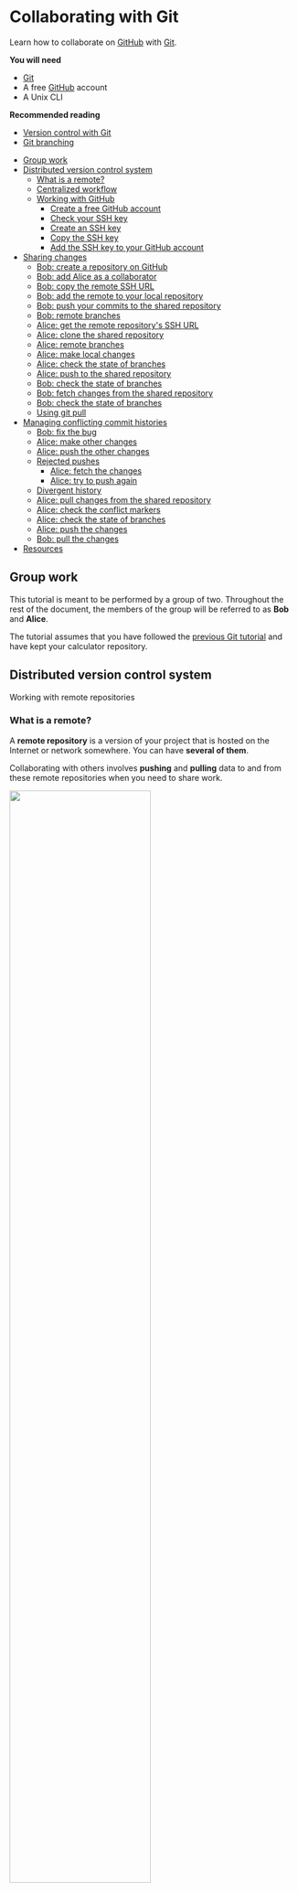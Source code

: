# Collaborating with Git

Learn how to collaborate on [GitHub][github] with [Git][git].

<!-- slide-include ../../BANNER.md -->

**You will need**

* [Git][git]
* A free [GitHub][github] account
* A Unix CLI

**Recommended reading**

* [Version control with Git](../git/)
* [Git branching](../git-branching/)

<!-- START doctoc generated TOC please keep comment here to allow auto update -->
<!-- DON'T EDIT THIS SECTION, INSTEAD RE-RUN doctoc TO UPDATE -->

- [Group work](#group-work)
- [Distributed version control system](#distributed-version-control-system)
  - [What is a remote?](#what-is-a-remote)
  - [Centralized workflow](#centralized-workflow)
  - [Working with GitHub](#working-with-github)
    - [Create a free GitHub account](#create-a-free-github-account)
    - [Check your SSH key](#check-your-ssh-key)
    - [Create an SSH key](#create-an-ssh-key)
    - [Copy the SSH key](#copy-the-ssh-key)
    - [Add the SSH key to your GitHub account](#add-the-ssh-key-to-your-github-account)
- [Sharing changes](#sharing-changes)
  - [Bob: create a repository on GitHub](#bob-create-a-repository-on-github)
  - [Bob: add Alice as a collaborator](#bob-add-alice-as-a-collaborator)
  - [Bob: copy the remote SSH URL](#bob-copy-the-remote-ssh-url)
  - [Bob: add the remote to your local repository](#bob-add-the-remote-to-your-local-repository)
  - [Bob: push your commits to the shared repository](#bob-push-your-commits-to-the-shared-repository)
  - [Bob: remote branches](#bob-remote-branches)
  - [Alice: get the remote repository's SSH URL](#alice-get-the-remote-repositorys-ssh-url)
  - [Alice: clone the shared repository](#alice-clone-the-shared-repository)
  - [Alice: remote branches](#alice-remote-branches)
  - [Alice: make local changes](#alice-make-local-changes)
  - [Alice: check the state of branches](#alice-check-the-state-of-branches)
  - [Alice: push to the shared repository](#alice-push-to-the-shared-repository)
  - [Bob: check the state of branches](#bob-check-the-state-of-branches)
  - [Bob: fetch changes from the shared repository](#bob-fetch-changes-from-the-shared-repository)
  - [Bob: check the state of branches](#bob-check-the-state-of-branches-1)
  - [Using git pull](#using-git-pull)
- [Managing conflicting commit histories](#managing-conflicting-commit-histories)
  - [Bob: fix the bug](#bob-fix-the-bug)
  - [Alice: make other changes](#alice-make-other-changes)
  - [Alice: push the other changes](#alice-push-the-other-changes)
  - [Rejected pushes](#rejected-pushes)
    - [Alice: fetch the changes](#alice-fetch-the-changes)
    - [Alice: try to push again](#alice-try-to-push-again)
  - [Divergent history](#divergent-history)
  - [Alice: pull changes from the shared repository](#alice-pull-changes-from-the-shared-repository)
  - [Alice: check the conflict markers](#alice-check-the-conflict-markers)
  - [Alice: check the state of branches](#alice-check-the-state-of-branches-1)
  - [Alice: push the changes](#alice-push-the-changes)
  - [Bob: pull the changes](#bob-pull-the-changes)
- [Resources](#resources)

<!-- END doctoc generated TOC please keep comment here to allow auto update -->

## Group work

This tutorial is meant to be performed by a group of two.
Throughout the rest of the document, the members of the group will be referred to as **Bob** and **Alice**.

The tutorial assumes that you have followed the [previous Git tutorial][git-tutorial] and have kept your calculator repository.



## Distributed version control system

<!-- slide-front-matter class: center, middle -->

Working with remote repositories



### What is a remote?

A **remote repository** is a version of your project that is hosted on the Internet or network somewhere.
You can have **several of them**.

Collaborating with others involves **pushing** and **pulling** data to and from these remote repositories when you need to share work.

<p class='center'><img src='images/remotes.png' width='70%' /></p>



### Centralized workflow

There are [many ways][distributed-workflows] to work with Git as a team.
Here we will use a simple **centralized workflow**:

<p class='center'><img src='images/centralized-workflow.png' width='60%' /></p>

In this workflow:

* A **shared central repository** is hosted on GitHub.
* Each developer has a **repository on their local machine**.
  * Each developer will add the shared repository as a **remote**.



### Working with GitHub

> "[GitHub][github] is a web-based Git repository and Internet hosting service.
> It offers all of the **distributed version control** and **source code
> management (SCM)** functionality of **Git** as well as other features like
> access control, bug tracking, feature requests, task management, and wikis for
> every project."

<p class='center'><img src='images/github.png' width='70%'></p>

#### Create a free GitHub account

Both group members should register on [GitHub][github]:

<p class='center'><img src='images/github-account.jpg' width='100%'></p>

#### Check your SSH key

To push code to GitHub, you will need to **authenticate** yourself. There are
two methods of authentication: HTTPS username/password or SSH keys. We will use
an **SSH key** in this course. You can check if you have one already with this
command:

```bash
$> ls ~/.ssh
id_ed25519  id_ed25519.pub
```

If you see these files, then you already have an SSH key pair (`id_ed25519` is
the **private** key, `id_ed25519.pub` is the **public** key, or it might be
`id_rsa` and `id_rsa.pub` for older SSH clients).

> Using an SSH key arguably simplifies authentication. If you don't have a
> password on your private SSH key, you won't have to enter one when you use Git
> over SSH either. If you have a password, you should already have learned to
> use an SSH agent to avoid having to enter your password every time. Git will
> also use the agent to authenticate.

#### Create an SSH key

If you don't have a key yet (or see a *"No such file or directory"* error), use
the `ssh-keygen` command to generate a new key pair (press Enter at every prompt
to keep the defaults):

```bash
$> ssh-keygen
Generating public/private rsa key pair.
Enter file in which to save the key (/home/.ssh/id_ed25519):
Enter passphrase (empty for no passphrase):
Enter same passphrase again:
Your identification has been saved in /home/.ssh/id_ed25519.
Your public key has been saved in /home/.ssh/id_ed25519.pub.
The key fingerprint is:
SHA256:ULmjUQDN4Snkh0s9u093mcva4cI94cDk name@host
```

> Read [SSH Key Protection](../ssh/#47) again as a reminder on whether or not to
> set a passphrase.

#### Copy the SSH key

To authenticate using your SSH key on GitHub, you will need to copy your **public key**.
You can display it on the CLI with this command:

```bash
$> cat ~/.ssh/id_ed25519.pub
ssh-rsa AAAAB3NzaC1yc2EAAAADAQABAAAEAQC+OMYWxBCiKa1lZuUc8sLcSBW17h
l4VTy9DaarFC98KxS3NQao/7+eMkOS3o1II4QL7pn7WMYITWpWP9UdJKNef/KQlTpS
1QVbhb6iJ2z2+GGt8+b0GvBRAZgab9TeOIrzN1QyknO4 name@host
```

> The file might be `~/.ssh/id_rsa.pub` with older SSH clients that still use
> RSA as the default algorithm. **DO NOT** copy the private key (the
> `~/.ssh/id_ed25519` or `~/.ssh/id_rsa` file).

#### Add the SSH key to your GitHub account

<!-- slide-column 20 -->

<img src='images/github-settings.png' width='100%' />

<img src='images/github-settings-ssh.png' width='100%' />

<!-- slide-column -->

On GitHub, find the **SSH and GPG keys** section of your account settings and paste your **public SSH key** there:

<img src='images/github-settings-ssh-key.png' width='100%' />

(The title of the key is not important. It's useful when you have multiple keys, to remember which is which.)



## Sharing changes

<!-- slide-front-matter class: center, middle -->

Clone repositories, push and pull commits



### Bob: create a repository on GitHub

**Bob** should create a repository from the GitHub menu:

<!-- slide-column 20 -->

<img src='images/github-new-repo-menu.png' width='100%' />

<!-- slide-column 80 -->

<img src='images/github-new-repo.jpg' width='90%' />



### Bob: add Alice as a collaborator

For this tutorial, both team members will need push access to the repository.
**Bob** should go to the repository's **collaborator settings**,
and add the GitHub username of **Alice** as a collaborator:

<img src='images/github-collaborators.png' width='100%' />

**Alice** must then **_accept the invitation sent by e-mail_** for the change to be effective.



### Bob: copy the remote SSH URL

**Bob** should copy the SSH URL of the GitHub repository:

<img src='images/github-ssh-url.png' width='100%' />

**WARNING:** be sure to select the **SSH** URL, not the **HTTPS** URL
(which might be selected by default).



### Bob: add the remote to your local repository

**Bob** should move into his local repository and add the GitHub repository as a
remote:

```bash
$> cd /path/to/projects/comem-archidep-git-branching

$> git remote add origin git@github.com:bob/github-demo.git
```

It's a convention to name the default remote **origin**.

You can check what remotes are available with `git remote`:

```bash
$> git remote -v
origin  git@github.com:bob/github-demo.git (fetch)
origin  git@github.com:bob/github-demo.git (push)
```

> The `-v` (**v**erbose) option makes the `git remote` command display more
> information. Without it, the URLs are not shown.



### Bob: push your commits to the shared repository

It's time for **Bob** to put the code in the shared GitHub repository.
This is done using the `git push` command:

```bash
$> git push -u origin main
Counting objects: 35, done.
Delta compression using up to 8 threads.
Compressing objects: 100% (33/33), done.
Writing objects: 100% (35/35), 4.16 KiB | 0 bytes/s, done.
Total 35 (delta 14), reused 11 (delta 2)
remote: Resolving deltas: 100% (14/14), done.
To github.com:bob/github-demo.git
 * [new branch]      main -> main
```

The command `git push <remote> <branch>` tells Git to push the commit pointed to
by `<branch>` to the remote named `<remote>`.

The `-u` option (or `--set-upstream`) tells Git to remember that you have linked this branch to that remote.



### Bob: remote branches

<!-- slide-column 60 -->

<git-memoir name='github' chapter='bob-push' svg-height='300px'></git-memoir>

<!-- slide-column 40 -->

The commit objects and file snapshots have been **pushed** (or uploaded) to the GitHub repository.

This includes not only the commit pointed to by main, but also the **entire history** of the repository up to that commit.

<!-- slide-container -->

Note the **origin/main** branch that has appeared in your local repository.
This is a **remote-tracking branch**.
It tells you where the **main** branch points to on the **origin** remote (the GitHub repository in this case).



### Alice: get the remote repository's SSH URL

**Alice** can now go to the repository's page on GitHub (under **Bob**'s account) and copy the SSH URL:

<img src='images/github-clone-url.png' width='100%' />

**WARNING:** again, be sure to select the **SSH** URL, not the **HTTPS** URL
(which might be selected by default).



### Alice: clone the shared repository

**Alice** can now get a copy of the shared GitHub repository on her machine.
This is done using the `git clone` command:

```bash
$> git clone git@github.com:bob/github-demo.git
Cloning into 'github-demo'...
remote: Counting objects: 35, done.
remote: Compressing objects: 100% (21/21), done.
remote: Total 35 (delta 14), reused 35 (delta 14), pack-reused 0
Receiving objects: 100% (35/35), 4.16 KiB | 0 bytes/s, done.
Resolving deltas: 100% (14/14), done.

$> cd github-demo
```

The `git clone [url]` command copies the **remote** repository to your machine.



### Alice: remote branches

<!-- slide-column 60 -->

<git-memoir name='github' chapter='alice-pull' svg-height='275px'></git-memoir>

<!-- slide-column 40 -->

The entire history of the project is **pulled** (or downloaded) from the GitHub
repository.

Git will also automatically switch to the **main** branch in the working
directory so you have something to work from.

Again, Git has created a **remote-tracking branch** in Alice's repository,
so that you can know what the current state of the remote is.



### Alice: make local changes

**Alice** thinks that the project's file names are too long. Let's fix that:

```bash
$> mv addition.js add.js
$> mv subtraction.js sub.js
$> git add .
$> git commit -m "Shorter file names"
```



### Alice: check the state of branches

<!-- slide-column 70 -->

<git-memoir name='github' chapter='alice-commit' svg-height='275px'></git-memoir>

<!-- slide-column -->

This is now the state of the shared repository and **Alice**'s local repository.

There is a new commit in **Alice**'s repository that is not in the shared GitHub repository.



### Alice: push to the shared repository

Push to update the shared repository:

```bash
$> git push origin main
```

<git-memoir name='github' chapter='alice-push' svg-height='275px'></git-memoir>



### Bob: check the state of branches

<!-- slide-column 60 -->

<git-memoir name='github' chapter='bob-look' controls='false' svg-height='275px'></git-memoir>

<!-- slide-column 40 -->

This is now the state from **Bob**'s perspective.

Notice that the new commit is in the shared repository (on GitHub)
but that the remote-tracking branch origin/main **is not up-to-date** in **Bob**'s repository.

<!-- slide-container -->

Git does not automatically synchronize repositories. **As far as Bob knows**
looking at information from his local repository, the main branch still points
to `4f94ba` in the shared repository.



### Bob: fetch changes from the shared repository

**Bob** should now get the changes from the shared repository:

```bash
$> git fetch origin
remote: Counting objects: 2, done.
remote: Compressing objects: 100% (1/1), done.
remote: Total 2 (delta 1), reused 2 (delta 1), pack-reused 0
Unpacking objects: 100% (2/2), done.
From github.com:bob/github-demo
   4f94ba..92fb8c  main     -> origin/main
```

<!-- slide-column 70 -->

<git-memoir name='github' chapter='bob-fetch' svg-height='250px'></git-memoir>

<!-- slide-column -->

The new commit is now here and the remote-tracking branch has been updated.

However, the local main branch **has not moved** and the working directory has **not been updated**.



### Bob: check the state of branches

Now you can use `git merge` like in the previous tutorial to bring the changes of origin/main into main:

```bash
$> git merge origin/main
Updating 4f94ga..92fb8c
Fast-forward
 addition.js => add.js | 0
 1 file changed, 0 insertions(+), 0 deletions(-)
 rename addition.js => add.js (100%)
```

<!-- slide-column 70 -->

<git-memoir name='github' chapter='bob-merge' svg-height='240px'></git-memoir>

<!-- slide-column -->

As expected, main has been fast-forwarded to the commit pointed to by origin/main and the working directory has been updated.

**Bob**'s repository is now up-to-date.



### Using git pull

You can also use `git pull [remote] [branch]` to save time.

The following command:

```bash
$> git pull origin main
```

Is equivalent to running the two commands we just used:

```bash
$> git fetch origin
$> git merge origin/main
```



## Managing conflicting commit histories

<!-- slide-front-matter class: center, middle -->



### Bob: fix the bug

**Bob** now notices that the last change breaks the calculator.
This is because the files were renamed, but the `<script>` tags in `index.html` were not updated.
Fix that bug, then commit and push the change:

```bash
(Make the fix...)
$> git add index.html
$> git commit -m "Fix bad <script> tags"
$> git push origin main
```

<git-memoir name='github' chapter='bob-fix' svg-height='250px'></git-memoir>



### Alice: make other changes

**Alice**, not having noticed the bug, proceeds to make 2 changes on `index.html`:

* Add an `<h2>` title before each computation.
* Put the two last `<script>` tags on one line.

```html
*<h2>Addition</h2>
<p id="addition">...</p>

*<h2>Subtraction</h2>
<p id="subtraction">...</p>

<script src="calculations.js"></script>
*<script src="addition.js"></script><script src="subtraction.js"></script>
```



### Alice: push the other changes

Commit and then push the changes:

```bash
$> git add index.html
$> git commit -m "Improve layout"
```

<git-memoir name='github' chapter='alice-fix' svg-height='250px'></git-memoir>

```bash
$> git push origin main
```



### Rejected pushes

```bash
To github.com:bob/github-demo.git
 ! [rejected]        main -> main (fetch first)
error: failed to push some refs to 'git@github.com:bob/github-demo.git'
hint: Updates were rejected because the remote contains work that you do
hint: not have locally. This is usually caused by another repository pushing
hint: to the same ref. You may want to first integrate the remote changes
hint: (e.g., 'git pull ...') before pushing again.
hint: See the 'Note about fast-forwards' in 'git push --help' for details.
```

<!-- slide-column 70 -->

<git-memoir name='github' chapter='alice-fix' controls='false' svg-height='250px'></git-memoir>

<!-- slide-column -->

The push was **rejected** by the remote repository. Why?

This is the state of **Alice**'s repository right now.

#### Alice: fetch the changes

Since Git tells Alice that the local copy of the remote repository is out of date, try fetching those changes:

```bash
$> git fetch origin
```

<git-memoir name='github' chapter='alice-fetch-changes' svg-height='325px'></git-memoir>

#### Alice: try to push again

```bash
$> git push origin main
To github.com:bob/github-demo.git
 ! [rejected]        main -> main (non-fast forward)
error: failed to push some refs to 'git@github.com:bob/github-demo.git'
hint: Updates were rejected because the tip of your current branch is behind
hint: its remote counterpart. Integrate the remote changes (e.g.
hint: 'git pull ...') before pushing again.
hint: See the 'Note about fast-forwards' in 'git push --help' for details.
```

<!-- slide-column 70 -->

<git-memoir name='github' chapter='alice-fetch-changes' controls='false' svg-height='315px'></git-memoir>

<!-- slide-column -->

The push was **rejected again**! **Why?**

This is the state of **Alice**'s repository right now.




### Divergent history

<!-- slide-column 70 -->

<git-memoir name='github' chapter='alice-fetch-changes' controls='false' svg-height='325px'></git-memoir>

<!-- slide-column -->

It's for the same reason as in the previous tutorial: **Bob** and **Alice**'s
work have diverged from a common ancestor (`92fb8c` in this example).

A remote repository will **only accept fast-forward pushes** by default.



### Alice: pull changes from the shared repository

**Alice** wants to fetch **and** merge the changes made by **Bob**.
Let's use the `git pull` command:

```bash
$> git pull origin main
remote: Counting objects: 3, done.
remote: Compressing objects: 100% (2/2), done.
remote: Total 3 (delta 1), reused 3 (delta 1), pack-reused 0
Unpacking objects: 100% (3/3), done.
From github.com:bob/github-demo
 * branch            main     -> FETCH_HEAD
   92fb8c..3ff531    main     -> origin/main
Auto-merging index.html
CONFLICT (content): Merge conflict in index.html
Automatic merge failed; fix conflicts and then commit the result.
```

The fetch succeeded, but the merge failed because of a **conflict** on
`index.html`.

> As we've seen before, a `pull` is equivalent to a `fetch` followed by a
> `merge`.



### Alice: check the conflict markers

**Alice** should take a look at `index.html`:

```txt
<<<<<<< HEAD
    <script src="addition.js"></script><script src="subtraction.js"></script>
=======
    <script src="add.js"></script>
    <script src="sub.js"></script>
>>>>>>> 3ff5311406e73c7d2cc1691f9535214c2543937f
```

Let's make sure we keep it on one line while still renaming the files, and
remove the conflict markers:

```txt
    <script src="add.js"></script><script src="sub.js"></script>
```

Mark the conflict as resolved and finish the merge:

```bash
$> git add index.html
$> git commit -m "Merge origin/main"
```



### Alice: check the state of branches

Now the state of **Alice**'s local repository is consistent with the state of
the shared repository: the commit pointed to by `main` is ahead of the commit
pointed to by `origin/main`.

<git-memoir name='github' chapter='alice-pull-changes' svg-height='325px'></git-memoir>



### Alice: push the changes

The push will be accepted now:

```bash
$> git push origin main
```

<git-memoir name='github' chapter='alice-push-merge' svg-height='335px'></git-memoir>



### Bob: pull the changes

**Bob** can now pull those latest changes to keep up-to-date:

```bash
$> git pull origin main
```

<git-memoir name='github' chapter='bob-pull-merge' svg-height='335px'></git-memoir>



## Resources

* [Git Branching - Remote Branches](https://git-scm.com/book/en/v2/Git-Branching-Remote-Branches)
* [Distributed Git](https://git-scm.com/book/en/v2/Distributed-Git-Distributed-Workflows)



[distributed-workflows]: https://git-scm.com/book/en/v2/Distributed-Git-Distributed-Workflows
[git]: https://git-scm.com
[git-tutorial]: ../git/
[github]: https://github.com
